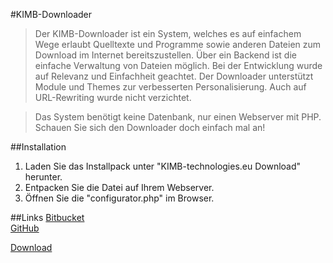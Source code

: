 #KIMB-Downloader
>Der KIMB-Downloader ist ein System, welches es auf einfachem Wege erlaubt Quelltexte und Programme sowie anderen Dateien zum Download im Internet bereitszustellen.
>Über ein Backend ist die einfache Verwaltung von Dateien möglich. Bei der Entwicklung wurde auf Relevanz und Einfachheit geachtet.
>Der Downloader unterstützt Module und Themes zur verbesserten Personalisierung. Auch auf URL-Rewriting wurde nicht verzichtet.  
  
>Das System benötigt keine Datenbank, nur einen Webserver mit PHP.
>Schauen Sie sich den Downloader doch einfach mal an!

##Installation
1. Laden Sie das Installpack unter "KIMB-technologies.eu Download" herunter.
2. Entpacken Sie die Datei auf Ihrem Webserver.
3. Öffnen Sie die "configurator.php" im Browser.
  
##Links
[Bitbucket](https://bitbucket.org/kimbtech/kimb-downloader/)  
[GitHub](https://github.com/kimbtech/kimb-downloader/)  

[Download](https://github.com/kimbtech/KIMB-Downloader/releases)
